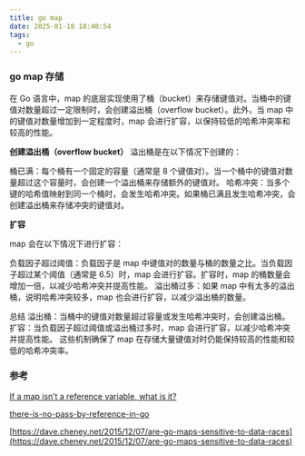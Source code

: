 ```yaml
---
title: go map
date: 2025-01-18 18:40:54
tags:
  - go
---
```


### go map 存储

在 Go 语言中，map 的底层实现使用了桶（bucket）来存储键值对。当桶中的键值对数量超过一定限制时，会创建溢出桶（overflow bucket）。此外，当 map 中的键值对数量增加到一定程度时，map 会进行扩容，以保持较低的哈希冲突率和较高的性能。

**创建溢出桶（overflow bucket）**
溢出桶是在以下情况下创建的：

桶已满：每个桶有一个固定的容量（通常是 8 个键值对）。当一个桶中的键值对数量超过这个容量时，会创建一个溢出桶来存储额外的键值对。
哈希冲突：当多个键的哈希值映射到同一个桶时，会发生哈希冲突。如果桶已满且发生哈希冲突，会创建溢出桶来存储冲突的键值对。

**扩容**

map 会在以下情况下进行扩容：

负载因子超过阈值：负载因子是 map 中键值对的数量与桶的数量之比。当负载因子超过某个阈值（通常是 6.5）时，map 会进行扩容。扩容时，map 的桶数量会增加一倍，以减少哈希冲突并提高性能。
溢出桶过多：如果 map 中有太多的溢出桶，说明哈希冲突较多，map 也会进行扩容，以减少溢出桶的数量。

总结
溢出桶：当桶中的键值对数量超过容量或发生哈希冲突时，会创建溢出桶。
扩容：当负载因子超过阈值或溢出桶过多时，map 会进行扩容，以减少哈希冲突并提高性能。
这些机制确保了 map 在存储大量键值对时仍能保持较高的性能和较低的哈希冲突率。

### 参考

[If a map isn’t a reference variable, what is it?](https://dave.cheney.net/2017/04/30/if-a-map-isnt-a-reference-variable-what-is-it)

[there-is-no-pass-by-reference-in-go](https://dave.cheney.net/2017/04/29/there-is-no-pass-by-reference-in-go)

[https://dave.cheney.net/2015/12/07/are-go-maps-sensitive-to-data-races](https://dave.cheney.net/2015/12/07/are-go-maps-sensitive-to-data-races)
